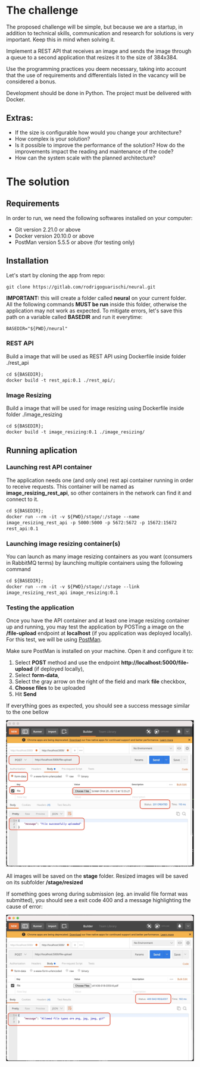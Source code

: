 # The challenge 
The proposed challenge will be simple, but because we are a startup, in addition to technical skills, 
communication and research for solutions is very important. Keep this in mind when solving it.

Implement a REST API that receives an image and sends the image through a queue to a second application 
that resizes it to the size of 384x384.

Use the programming practices you deem necessary, taking into account that the use of requirements and 
differentials listed in the vacancy will be considered a bonus.

Development should be done in Python. The project must be delivered with Docker.

## Extras:

- If the size is configurable how would you change your architecture?
- How complex is your solution?
- Is it possible to improve the performance of the solution? How do the improvements impact the reading 
and maintenance of the code?
- How can the system scale with the planned architecture?

# The solution

## Requirements

In order to run, we need the following softwares installed on your computer:
 - Git version 2.21.0 or above
 - Docker version 20.10.0 or above
 - PostMan version 5.5.5 or above (for testing only)

## Installation

Let's start by cloning the app from repo:

```console 
git clone https://gitlab.com/rodrigoguarischi/neural.git
```

**IMPORTANT:** this will create a folder called **neural** on your current folder. All the 
following commands **MUST be run** inside this folder, otherwise the application may not work
as expected. To mitigate errors, let's save this path on a variable called **BASEDIR** and 
run it everytime:

```console
BASEDIR="${PWD}/neural"
```

### REST API
Build a image that will be used as REST API using Dockerfile inside folder ./rest_api
```console
cd ${BASEDIR}; 
docker build -t rest_api:0.1 ./rest_api/;
```

### Image Resizing
Build a image that will be used for image resizing using Dockerfile inside folder ./image_resizing
```console
cd ${BASEDIR};
docker build -t image_resizing:0.1 ./image_resizing/
```

## Running aplication

### Launching rest API container
The application needs one (and only one) rest api container running in order to receive requests.
This container will be named as **image_resizing_rest_api**, so other containers in the network can
find it and connect to it. 
```console
cd ${BASEDIR};
docker run --rm -it -v ${PWD}/stage/:/stage --name image_resizing_rest_api -p 5000:5000 -p 5672:5672 -p 15672:15672 rest_api:0.1
```

### Launching image resizing container(s)
You can launch as many image resizing containers as you want (consumers in RabbitMQ terms) by launching 
multiple containers using the following command
```console
cd ${BASEDIR};
docker run --rm -it -v ${PWD}/stage/:/stage --link image_resizing_rest_api image_resizing:0.1
```

### Testing the application

Once you have the API container and at least one image resizing container up and running, you may test the application
by POSTing a image on the **/file-upload** endpoint at **localhost** (if you application was deployed locally). 
For this test, we will be using [PostMan](https://www.postman.com/ "Postman website").

Make sure PostMan is installed on your machine. Open it and configure it to:

 1. Select **POST** method and use the endpoint **http://localhost:5000/file-upload** (if deployed locally),
 1. Select **form-data**, 
 1. Select the gray arrow on the right of the field and mark **file** checkbox,
 1. **Choose files** to be uploaded
 1. Hit **Send** 

If everything goes as expected, you should see a success message similar to the one bellow

![success message](./gfx/postman_success.jpg "Successful PostMan submission")

All images will be saved on the **stage** folder. Resized images will be saved on its subfolder **/stage/resized**

If something goes wrong during submission (eg. an invalid file format was submitted), you should see a exit code 400 and
a message highlighting the cause of error:

![fail_message](./gfx/postman_fail.jpg "Failed PostMan submission due to invalid image format")


